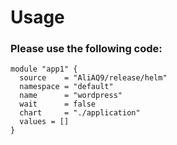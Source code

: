 # Usage

### Please use the following code:

```
module "app1" {
  source    = "AliAQ9/release/helm"
  namespace = "default"
  name      = "wordpress"
  wait      = false
  chart     = "./application"
  values = []
}
```